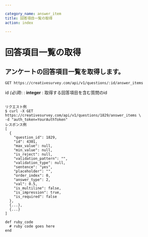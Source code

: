 ```yaml
---

category_name: answer_item
title: 回答項目一覧の取得
action: index

---
```


# 回答項目一覧の取得

## アンケートの回答項目一覧を取得します。

`GET https://creativesurvey.com/api/v1/questions/:id/answer_items`

id _(必須)_:
: __integer__
: 取得する回答項目を含む質問のid

~~~

リクエスト例
$ curl -X GET https://creativesurvey.com/api/v1/questions/1829/answer_items \
-d "auth_token=YourAuthToken"
レスポンス例
[
  {
    "question_id": 1829,
    "id": 4301,
    "max_value": null,
    "min_value": null,
    "is_reject": null,
    "validation_pattern": "",
    "validation_type": null,
    "sentence": "yes",
    "placeholder": "",
    "order_index": 0,
    "answer_type": 2,
    "val": 0.5,
    "is_multiline": false,
    "is_impression": true,
    "is_required": false
  },
  {...},
  {...}
]

~~~

~~~
def ruby_code
  # ruby code goes here
end
~~~


